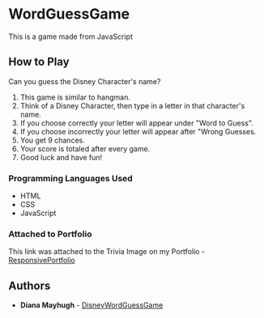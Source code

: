 # WordGuessGame
This is a game made from JavaScript

## How to Play

Can you guess the Disney Character's name?

1. This game is similar to hangman.
2. Think of a Disney Character, then type in a letter in that character's name.
3. If you choose correctly your letter will appear under "Word to Guess".
4. If you choose incorrectly your letter will appear after "Wrong Guesses.
5. You get 9 chances.
6. Your score is totaled after every game.
7. Good luck and have fun!

### Programming Languages Used

* HTML
* CSS
* JavaScript

### Attached to Portfolio

This link was attached to the Trivia Image on my Portfolio - [ResponsivePortfolio](https://mayhugh82.github.io/Responsive-Portfolio/portfolio.html)

## Authors

* **Diana Mayhugh** - [DisneyWordGuessGame](https://mayhugh82.github.io/WordGuessGame/)

